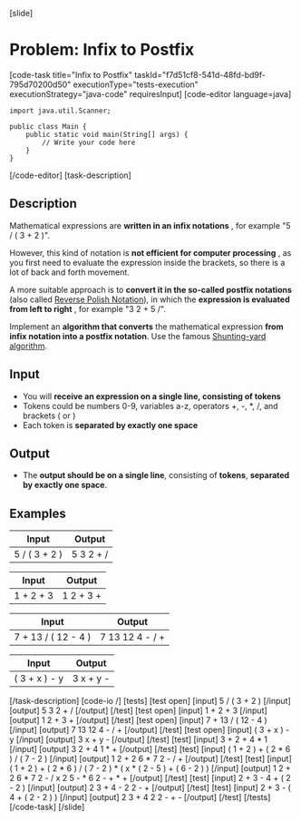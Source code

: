 [slide]
# Problem: Infix to Postfix
[code-task title="Infix to Postfix" taskId="f7d51cf8-541d-48fd-bd9f-795d70200d50" executionType="tests-execution" executionStrategy="java-code" requiresInput]
[code-editor language=java]
```
import java.util.Scanner;

public class Main {
    public static void main(String[] args) {
        // Write your code here
    }
}
```
[/code-editor]
[task-description]
## Description
Mathematical expressions are **written in an infix notations** , for example "5 / ( 3 + 2 )".

However, this kind of notation is **not efficient for computer processing** , as you first need to evaluate the expression inside the brackets, so there is a lot of back and forth movement.

A more suitable approach is to **convert it in the so-called postfix notations** (also called [Reverse Polish Notation](https://en.wikipedia.org/wiki/Reverse_Polish_notation)), in which the **expression is evaluated from left to right** , for example "3 2 + 5 /".

Implement an **algorithm that converts** the mathematical expression **from infix notation into a postfix notation**. Use the famous [Shunting-yard algorithm](https://en.wikipedia.org/wiki/Shunting-yard_algorithm).

## Input

- You will **receive an expression on a single line, consisting of tokens**
- Tokens could be numbers 0-9, variables a-z, operators +, -, \*, /, and brackets ( or )
- Each token is **separated by exactly one space**

## Output

- The **output should be on a single line**, consisting of **tokens**, **separated by exactly one space**.

## Examples
| **Input** | **Output** |
| --- | --- |
| 5 / ( 3 + 2 ) | 5 3 2 + / |


| **Input** | **Output** |
| --- | --- |
| 1 + 2 + 3 | 1 2 + 3 + |


| **Input** | **Output** |
| --- | --- |
| 7 + 13 / ( 12 - 4 ) | 7 13 12 4 - / + |


| **Input** | **Output** |
| --- | --- |
| ( 3 + x ) - y | 3 x + y - |

[/task-description]
[code-io /]
[tests]
[test open]
[input]
5 / ( 3 + 2 )
[/input]
[output]
5 3 2 + /
[/output]
[/test]
[test open]
[input]
1 + 2 + 3
[/input]
[output]
1 2 + 3 +
[/output]
[/test]
[test open]
[input]
7 + 13 / ( 12 - 4 )
[/input]
[output]
7 13 12 4 - / +
[/output]
[/test]
[test open]
[input]
( 3 + x ) - y
[/input]
[output]
3 x + y -
[/output]
[/test]
[test]
[input]
3 + 2 + 4 \* 1
[/input]
[output]
3 2 + 4 1 \* +
[/output]
[/test]
[test]
[input]
( 1 + 2 ) + ( 2 \* 6 ) / ( 7 - 2 )
[/input]
[output]
1 2 + 2 6 \* 7 2 - / +
[/output]
[/test]
[test]
[input]
( 1 + 2 ) + ( 2 \* 6 ) / ( 7 - 2 ) \* ( x \* ( 2 - 5 ) + ( 6 - 2 ) )
[/input]
[output]
1 2 + 2 6 \* 7 2 - / x 2 5 - \* 6 2 - + \* +
[/output]
[/test]
[test]
[input]
2 + 3 - 4 + ( 2 - 2 )
[/input]
[output]
2 3 + 4 - 2 2 - +
[/output]
[/test]
[test]
[input]
2 + 3 - ( 4 + ( 2 - 2 ) )
[/input]
[output]
2 3 + 4 2 2 - + -
[/output]
[/test]
[/tests]
[/code-task]
[/slide]